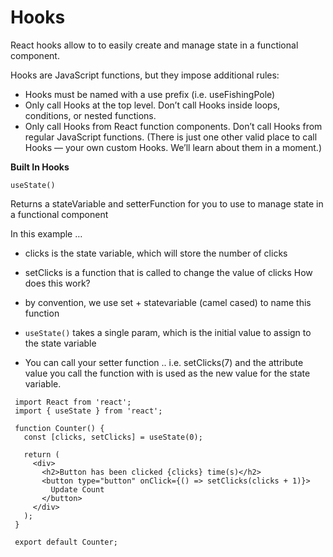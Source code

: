 # Hooks
React hooks allow to to easily create and manage state in a functional component.

Hooks are JavaScript functions, but they impose additional rules:

* Hooks must be named with a use prefix (i.e. useFishingPole)
* Only call Hooks at the top level. Don’t call Hooks inside loops, conditions, or nested functions.
* Only call Hooks from React function components. Don’t call Hooks from regular JavaScript functions. (There is just one other valid place to call Hooks — your own custom Hooks. We’ll learn about them in a moment.)

**Built In Hooks**

`useState()`

Returns a stateVariable and setterFunction for you to use to manage state in a functional component

In this example …

* clicks is the state variable, which will store the number of clicks
* setClicks is a function that is called to change the value of clicks
How does this work?

* by convention, we use set + statevariable (camel cased) to name this function

* `useState()` takes a single param, which is the initial value to assign to the state variable

* You can call your setter function .. i.e. setClicks(7) and the attribute value you call the function with is used as the new value for the state variable.

```
 import React from 'react';
 import { useState } from 'react';

 function Counter() {
   const [clicks, setClicks] = useState(0);

   return (
     <div>
       <h2>Button has been clicked {clicks} time(s)</h2>
       <button type="button" onClick={() => setClicks(clicks + 1)}>
         Update Count
       </button>
     </div>
   );
 }

 export default Counter;
 ```
